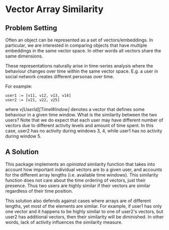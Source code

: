 # Vector Array Similarity 

## Problem Setting 

Often an object can be represented as a set of vectors/embeddings.
In particular, we are interested in comparing objects that have multiple embeddings
in the same vector space. In other words all vectors share the same dimensions.  

These representations naturally arise in time-series analysis where the behaviour
changes over time within the same vector space. E.g. a user in social network 
creates different personas over time.

For example:
```
user1 := [v11, v12, v13, v14]
user2 := [v21, v22, v25]
```
where _v[UserId][TimeWindow]_ denotes a vector that defines some behaviour in a given time window. 
What is the similarity between the two users? Note that we do expect that each user
may have different number of vectors due to different activity levels and amount of 
time spent. In this case, user2 has no activity during windows 3, 4, while user1 has no activity during
window 5.

## A Solution

This package implements an _opiniated_ similarity function that takes into account how important 
individual vectors are to a given user, and accounts for the different array lengths (i.e. 
available time windows). This similarity function does not care about the time ordering of vectors, just their presence. Thus
two users are highly similar if their vectors are similar regardless of their time position. 

This solution also defends against cases where arrays are of different lengths, yet most of the elements are similar.
For example, if user1 has only one vector and it happens to be highly similar to one of user2's vectors, but user2 has
additional vectors, then their similarity will be diminished. In other words, lack of activity influences
the similarity measure.
